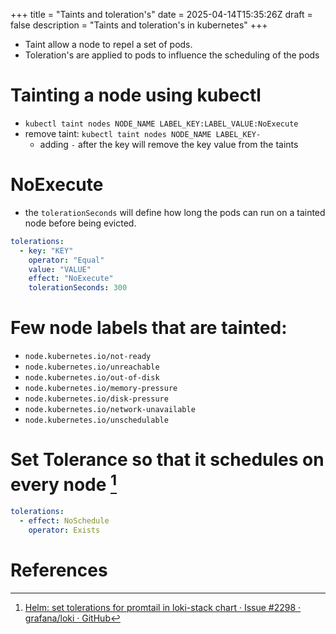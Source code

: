 +++
title = "Taints and toleration's"
date = 2025-04-14T15:35:26Z
draft = false
description = "Taints and toleration's in kubernetes"
+++

- Taint allow a node to repel a set of pods.
- Toleration's are applied to pods to influence the scheduling of the pods

# Tainting a node using kubectl

- `kubectl taint nodes NODE_NAME LABEL_KEY:LABEL_VALUE:NoExecute`
- remove taint: `kubectl taint nodes NODE_NAME LABEL_KEY-`
  - adding `-` after the key will remove the key value from the taints

# NoExecute
- the `tolerationSeconds` will define how long the pods can run on a tainted node before being evicted.

```yaml
tolerations:
  - key: "KEY"
    operator: "Equal"
    value: "VALUE"
    effect: "NoExecute"
    tolerationSeconds: 300
```

# Few node labels that are tainted:

- `node.kubernetes.io/not-ready`
- `node.kubernetes.io/unreachable`
- `node.kubernetes.io/out-of-disk`
- `node.kubernetes.io/memory-pressure`
- `node.kubernetes.io/disk-pressure`
- `node.kubernetes.io/network-unavailable`
- `node.kubernetes.io/unschedulable`


# Set Tolerance so that it schedules on every node [^1]

```yaml
tolerations:
  - effect: NoSchedule
    operator: Exists
```

# References

[^1]:[Helm: set tolerations for promtail in loki-stack chart · Issue #2298 · grafana/loki · GitHub](https://github.com/grafana/loki/issues/2298#issuecomment-739924467)
